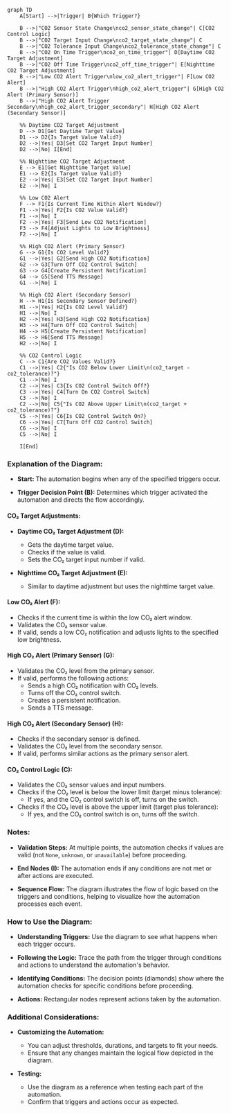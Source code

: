 ```mermaid
graph TD
    A[Start] -->|Trigger| B{Which Trigger?}

    B -->|"CO2 Sensor State Change\nco2_sensor_state_change"| C[CO2 Control Logic]
    B -->|"CO2 Target Input Change\nco2_target_state_change"| C
    B -->|"CO2 Tolerance Input Change\nco2_tolerance_state_change"| C
    B -->|"CO2 On Time Trigger\nco2_on_time_trigger"| D[Daytime CO2 Target Adjustment]
    B -->|"CO2 Off Time Trigger\nco2_off_time_trigger"| E[Nighttime CO2 Target Adjustment]
    B -->|"Low CO2 Alert Trigger\nlow_co2_alert_trigger"| F[Low CO2 Alert]
    B -->|"High CO2 Alert Trigger\nhigh_co2_alert_trigger"| G[High CO2 Alert (Primary Sensor)]
    B -->|"High CO2 Alert Trigger Secondary\nhigh_co2_alert_trigger_secondary"| H[High CO2 Alert (Secondary Sensor)]

    %% Daytime CO2 Target Adjustment
    D --> D1[Get Daytime Target Value]
    D1 --> D2{Is Target Value Valid?}
    D2 -->|Yes| D3[Set CO2 Target Input Number]
    D2 -->|No| I[End]

    %% Nighttime CO2 Target Adjustment
    E --> E1[Get Nighttime Target Value]
    E1 --> E2{Is Target Value Valid?}
    E2 -->|Yes| E3[Set CO2 Target Input Number]
    E2 -->|No| I

    %% Low CO2 Alert
    F --> F1{Is Current Time Within Alert Window?}
    F1 -->|Yes| F2{Is CO2 Value Valid?}
    F1 -->|No| I
    F2 -->|Yes| F3[Send Low CO2 Notification]
    F3 --> F4[Adjust Lights to Low Brightness]
    F2 -->|No| I

    %% High CO2 Alert (Primary Sensor)
    G --> G1{Is CO2 Level Valid?}
    G1 -->|Yes| G2[Send High CO2 Notification]
    G2 --> G3[Turn Off CO2 Control Switch]
    G3 --> G4[Create Persistent Notification]
    G4 --> G5[Send TTS Message]
    G1 -->|No| I

    %% High CO2 Alert (Secondary Sensor)
    H --> H1{Is Secondary Sensor Defined?}
    H1 -->|Yes| H2{Is CO2 Level Valid?}
    H1 -->|No| I
    H2 -->|Yes| H3[Send High CO2 Notification]
    H3 --> H4[Turn Off CO2 Control Switch]
    H4 --> H5[Create Persistent Notification]
    H5 --> H6[Send TTS Message]
    H2 -->|No| I

    %% CO2 Control Logic
    C --> C1{Are CO2 Values Valid?}
    C1 -->|Yes| C2{"Is CO2 Below Lower Limit\n(co2_target - co2_tolerance)?"}
    C1 -->|No| I
    C2 -->|Yes| C3{Is CO2 Control Switch Off?}
    C3 -->|Yes| C4[Turn On CO2 Control Switch]
    C3 -->|No| I
    C2 -->|No| C5{"Is CO2 Above Upper Limit\n(co2_target + co2_tolerance)?"}
    C5 -->|Yes| C6{Is CO2 Control Switch On?}
    C6 -->|Yes| C7[Turn Off CO2 Control Switch]
    C6 -->|No| I
    C5 -->|No| I

    I[End]

```



### **Explanation of the Diagram:**

- **Start:** The automation begins when any of the specified triggers occur.
  
- **Trigger Decision Point (B):** Determines which trigger activated the automation and directs the flow accordingly.

#### **CO₂ Target Adjustments:**

- **Daytime CO₂ Target Adjustment (D):**
  - Gets the daytime target value.
  - Checks if the value is valid.
  - Sets the CO₂ target input number if valid.

- **Nighttime CO₂ Target Adjustment (E):**
  - Similar to daytime adjustment but uses the nighttime target value.

#### **Low CO₂ Alert (F):**

- Checks if the current time is within the low CO₂ alert window.
- Validates the CO₂ sensor value.
- If valid, sends a low CO₂ notification and adjusts lights to the specified low brightness.

#### **High CO₂ Alert (Primary Sensor) (G):**

- Validates the CO₂ level from the primary sensor.
- If valid, performs the following actions:
  - Sends a high CO₂ notification with CO₂ levels.
  - Turns off the CO₂ control switch.
  - Creates a persistent notification.
  - Sends a TTS message.

#### **High CO₂ Alert (Secondary Sensor) (H):**

- Checks if the secondary sensor is defined.
- Validates the CO₂ level from the secondary sensor.
- If valid, performs similar actions as the primary sensor alert.

#### **CO₂ Control Logic (C):**

- Validates the CO₂ sensor values and input numbers.
- Checks if the CO₂ level is below the lower limit (target minus tolerance):
  - If yes, and the CO₂ control switch is off, turns on the switch.
- Checks if the CO₂ level is above the upper limit (target plus tolerance):
  - If yes, and the CO₂ control switch is on, turns off the switch.

### **Notes:**

- **Validation Steps:** At multiple points, the automation checks if values are valid (not `None`, `unknown`, or `unavailable`) before proceeding.
  
- **End Nodes (I):** The automation ends if any conditions are not met or after actions are executed.

- **Sequence Flow:** The diagram illustrates the flow of logic based on the triggers and conditions, helping to visualize how the automation processes each event.

### **How to Use the Diagram:**

- **Understanding Triggers:** Use the diagram to see what happens when each trigger occurs.

- **Following the Logic:** Trace the path from the trigger through conditions and actions to understand the automation's behavior.

- **Identifying Conditions:** The decision points (diamonds) show where the automation checks for specific conditions before proceeding.

- **Actions:** Rectangular nodes represent actions taken by the automation.

### **Additional Considerations:**

- **Customizing the Automation:**
  - You can adjust thresholds, durations, and targets to fit your needs.
  - Ensure that any changes maintain the logical flow depicted in the diagram.

- **Testing:**
  - Use the diagram as a reference when testing each part of the automation.
  - Confirm that triggers and actions occur as expected.
